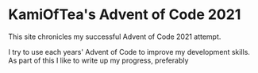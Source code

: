 # KamiOfTea's Advent of Code 2021

This site chronicles my successful Advent of Code 2021 attempt.

I try to use each years' Advent of Code to improve my development skills. As part of this I like to
write up my progress, preferably 

